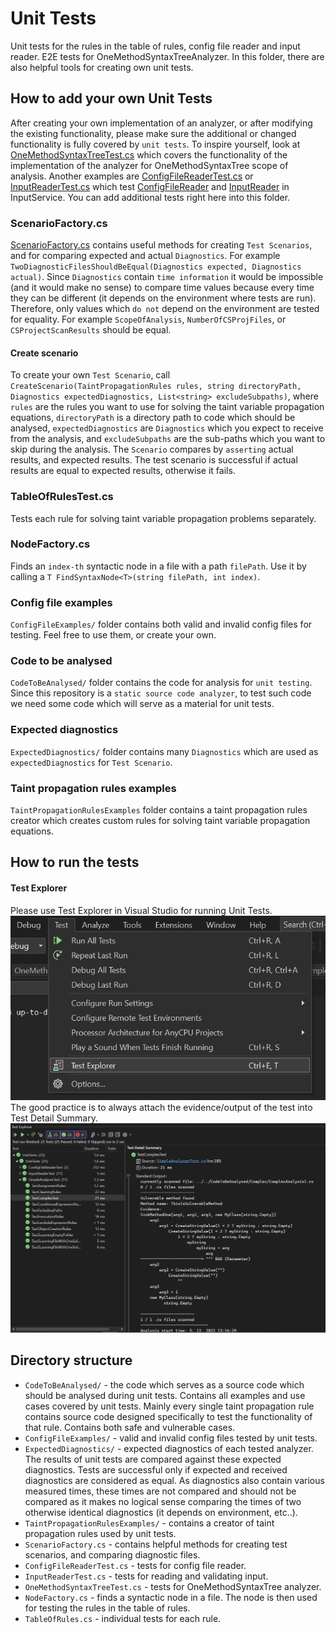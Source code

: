# Unit Tests
Unit tests for the rules in the table of rules, config file reader and input reader. E2E tests for OneMethodSyntaxTreeAnalyzer. 
In this folder, there are also helpful tools for creating own unit tests.

## How to add your own Unit Tests
After creating your own implementation of an analyzer, or after modifying the existing
functionality, please make sure the additional or changed functionality is
fully covered by `unit tests`. To inspire yourself, look at [OneMethodSyntaxTreeTest.cs](OneMethodSyntaxTreeAnalyzerTest.cs)
which covers the functionality of the implementation of the analyzer for OneMethodSyntaxTree scope of analysis.
Another examples are [ConfigFileReaderTest.cs](ConfigFileReaderTest.cs) or [InputReaderTest.cs](InputReaderTest.cs)
which test [ConfigFileReader](../InputService/ConfigFileReader.cs) and [InputReader](../InputService/InputReader.cs)
in InputService. You can add additional tests right here into this folder.

### ScenarioFactory.cs
[ScenarioFactory.cs](ScenarioFactory.cs) contains useful methods for creating `Test Scenarios`, and for comparing
expected and actual `Diagnostics`. For example `TwoDiagnosticFilesShouldBeEqual(Diagnostics expected, Diagnostics actual)`.
Since `Diagnostics` contain `time information` it would be impossible (and it would make no sense) to compare time values because
every time they can be different (it depends on the environment where tests are run). Therefore, only values which `do not`
depend on the environment are tested for equality. For example `ScopeOfAnalysis`, `NumberOfCSProjFiles`, or `CSProjectScanResults` should be equal. 
#### Create scenario
To create your own `Test Scenario`, call `CreateScenario(TaintPropagationRules rules, string directoryPath, Diagnostics expectedDiagnostics, List<string> excludeSubpaths)`,
where `rules` are the rules you want to use for solving the taint variable propagation equations, `directoryPath` is a directory path to code which should be analysed, `expectedDiagnostics` are `Diagnostics` which
you expect to receive from the analysis, and `excludeSubpaths` are the sub-paths which you want to skip during the analysis. The `Scenario`
compares by `asserting` actual results, and expected results. The test scenario is successful if actual results are equal to expected results, otherwise it fails.

### TableOfRulesTest.cs
Tests each rule for solving taint variable propagation problems separately.

### NodeFactory.cs
Finds an `index-th` syntactic node in a file with a path `filePath`. Use it by calling a `T FindSyntaxNode<T>(string filePath, int index)`. 

### Config file examples
`ConfigFileExamples/` folder contains both valid and invalid config files for testing. Feel free to use them, or create your own.

### Code to be analysed
`CodeToBeAnalysed/` folder contains the code for analysis for `unit testing`. Since this repository is a `static source code analyzer`, to test such
code we need some code which will serve as a material for unit tests.

### Expected diagnostics
`ExpectedDiagnostics/` folder contains many `Diagnostics` which are used as `expectedDiagnostics` for `Test Scenario`.

### Taint propagation rules examples
`TaintPropagationRulesExamples` folder contains a taint propagation rules creator which creates custom rules for solving 
taint variable propagation equations.

## How to run the tests
#### Test Explorer
Please use Test Explorer in Visual Studio for running Unit Tests.
![img_1.png](Images/img_1.png)
The good practice is to always attach the evidence/output of the test into Test Detail Summary.
![img.png](Images/img.png)

## Directory structure
- `CodeToBeAnalysed/` - the code which serves as a source code which should be analysed during unit tests. Contains all examples and use cases covered by unit tests. Mainly every single taint propagation rule contains source code designed specifically to test the functionality of that rule. Contains both safe and vulnerable cases.  
- `ConfigFileExamples/` - valid and invalid config files tested by unit tests.
- `ExpectedDiagnostics/` - expected diagnostics of each tested analyzer. The results of unit tests are compared against these expected diagnostics. Tests are successful only if expected and received diagnostics are considered as equal. As diagnostics also contain various measured times, these times are not compared and should not be compared as it makes no logical sense comparing the times of two otherwise identical diagnostics (it depends on environment, etc..).   
- `TaintPropagationRulesExamples/` -  contains a creator of taint propagation rules used by unit tests.
- `ScenarioFactory.cs` - contains helpful methods for creating test scenarios, and comparing diagnostic files. 
- `ConfigFileReaderTest.cs` - tests for config file reader.
- `InputReaderTest.cs` - tests for reading and validating input.
- `OneMethodSyntaxTreeTest.cs` - tests for OneMethodSyntaxTree analyzer.
- `NodeFactory.cs` - finds a syntactic node in a file. The node is then used for testing the rules in the table of rules.
- `TableOfRules.cs` - individual tests for each rule.
